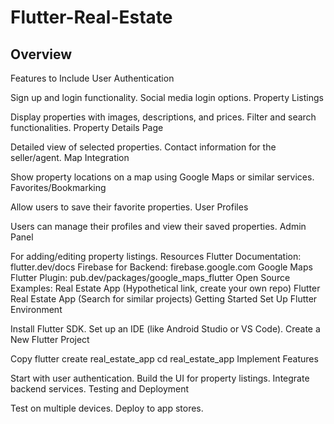 # Flutter-Real-Estate

## Overview
Features to Include
User Authentication

Sign up and login functionality.
Social media login options.
Property Listings

Display properties with images, descriptions, and prices.
Filter and search functionalities.
Property Details Page

Detailed view of selected properties.
Contact information for the seller/agent.
Map Integration

Show property locations on a map using Google Maps or similar services.
Favorites/Bookmarking

Allow users to save their favorite properties.
User Profiles

Users can manage their profiles and view their saved properties.
Admin Panel

For adding/editing property listings.
Resources
Flutter Documentation: flutter.dev/docs
Firebase for Backend: firebase.google.com
Google Maps Flutter Plugin: pub.dev/packages/google_maps_flutter
Open Source Examples:
Real Estate App (Hypothetical link, create your own repo)
Flutter Real Estate App (Search for similar projects)
Getting Started
Set Up Flutter Environment

Install Flutter SDK.
Set up an IDE (like Android Studio or VS Code).
Create a New Flutter Project

Copy
flutter create real_estate_app
cd real_estate_app
Implement Features

Start with user authentication.
Build the UI for property listings.
Integrate backend services.
Testing and Deployment

Test on multiple devices.
Deploy to app stores.
